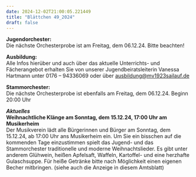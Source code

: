 ```yaml
---
date: 2024-12-02T21:00:05.221449
title: "Blättchen 49_2024"
draft: false
---
```


 

**Jugendorchester:**  
Die nächste Orchesterprobe ist am Freitag, dem 06.12.24. Bitte beachten! 

**Ausbildung:**  
Alle Infos hierüber und auch über das aktuelle Unterrichts- und Fächerangebot erhalten Sie von unserer Jugendbeiratsleiterin Vanessa Hartmann unter 0176 – 94336069 oder  über  ausbildung@mv1923sailauf.de

**Stammorchester:**  
Die nächste Orchesterprobe ist ebenfalls am Freitag, dem 06.12.24. Beginn 20:00 Uhr 

***Aktuelles***  
**Weihnachtliche Klänge am Sonntag, dem 15.12.24, 17:00 Uhr am Musikerheim**  
Der Musikverein lädt alle Bürgerinnen und Bürger am Sonntag, dem 15.12.24, ab 17:00 Uhr ans Musikerheim ein. 
Um Sie ein bisschen auf die kommenden Tage einzustimmen spielt das Jugend- und das Stammorchester traditionelle und moderne Weihnachtslieder. 
Es gibt unter anderem Glühwein, heißen Apfelsaft, Waffeln, Kartoffel- und eine herzhafte Gulaschsuppe. 
Für heiße Getränke bitte nach Möglichkeit einen eigenen Becher mitbringen. 
(siehe auch die Anzeige in diesem Amtsblatt)
 
